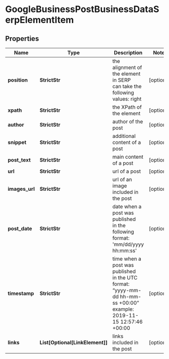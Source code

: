 # GoogleBusinessPostBusinessDataSerpElementItem


## Properties

| Name | Type | Description | Notes |
|------------ | ------------- | ------------- | -------------|
**position** | **StrictStr** | the alignment of the element in SERP<br>can take the following values: right |[optional]|
**xpath** | **StrictStr** | the XPath of the element |[optional]|
**author** | **StrictStr** | author of the post |[optional]|
**snippet** | **StrictStr** | additional content of a post |[optional]|
**post_text** | **StrictStr** | main content of a post |[optional]|
**url** | **StrictStr** | url of a post |[optional]|
**images_url** | **StrictStr** | url of an image included in the post |[optional]|
**post_date** | **StrictStr** | date when a post was published<br>in the following format:<br>'mm/dd/yyyy hh:mm:ss' |[optional]|
**timestamp** | **StrictStr** | time when a post was published<br>in the UTC format: “yyyy-mm-dd hh-mm-ss +00:00”<br>example:<br>2019-11-15 12:57:46 +00:00 |[optional]|
**links** | **List[Optional[LinkElement]]** | links included in the post |[optional]|
